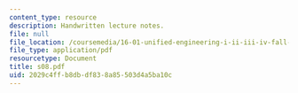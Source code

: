 ```yaml
---
content_type: resource
description: Handwritten lecture notes.
file: null
file_location: /coursemedia/16-01-unified-engineering-i-ii-iii-iv-fall-2005-spring-2006/2029c4ffb8dbdf838a85503d4a5ba10c_s08.pdf
file_type: application/pdf
resourcetype: Document
title: s08.pdf
uid: 2029c4ff-b8db-df83-8a85-503d4a5ba10c
---
```

